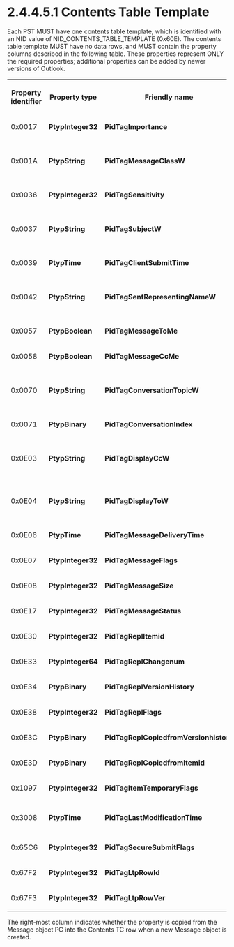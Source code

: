 <html dir="LTR" xmlns:mshelp="http://msdn.microsoft.com/mshelp" xmlns:ddue="http://ddue.schemas.microsoft.com/authoring/2003/5" xmlns:xlink="http://www.w3.org/1999/xlink" xmlns:tool="http://www.microsoft.com/tooltip">
    <head>
        <meta http-equiv="Content-Type" content="text/html; CHARSET=utf-8"></meta>
        <meta name="save" content="history"></meta>
        <title>2.4.4.5.1 Contents Table Template</title>
        <xml>
            <mshelp:toctitle title="2.4.4.5.1 Contents Table Template"></mshelp:toctitle>
            <mshelp:rltitle title="[MS-PST]: Contents Table Template"></mshelp:rltitle>
            <mshelp:keyword index="A" term="f58e1ea9-b592-408d-b89e-53fd4cd6024b"></mshelp:keyword>
            <mshelp:attr name="DCSext.ContentType" value="open specification"></mshelp:attr>
            <mshelp:attr name="AssetID" value="f58e1ea9-b592-408d-b89e-53fd4cd6024b"></mshelp:attr>
            <mshelp:attr name="TopicType" value="kbRef"></mshelp:attr>
            <mshelp:attr name="DCSext.Title" value="[MS-PST]: Contents Table Template" />
        </xml>
    </head>
    <body>
        <div id="header">
            <h1 class="heading">2.4.4.5.1 Contents Table Template</h1>
        </div>
        <div id="mainSection">
            <div id="mainBody">
                <div id="allHistory" class="saveHistory"></div>
                <div id="sectionSection0" class="section" name="collapseableSection">
                    

<p>Each PST MUST have one contents table template, which is
identified with an NID value of NID_CONTENTS_TABLE_TEMPLATE (0x60E). The
contents table template MUST have no data rows, and MUST contain the property
columns described in the following table. These properties represent ONLY the
required properties; additional properties can be added by newer versions of
Outlook.</p>

<table>
 <tr>
  <th>
  <p><b>Property identifier</b></p>
  </th>
  <th>
  <p><b>Property type</b></p>
  </th>
  <th>
  <p><b>Friendly name</b></p>
  </th>
  <th>
  <p><b>Description</b></p>
  </th>
  <th>
  <p><b>Copied?</b></p>
  </th>
 </tr>
 <tr>
  <td>
  <p>0x0017</p>
  </td>
  <td>
  <p><b>PtypInteger32</b></p>
  </td>
  <td>
  <p><b>PidTagImportance</b></p>
  </td>
  <td>
  <p>Importance</p>
  </td>
  <td>
  <p>Y</p>
  </td>
 </tr>
 <tr>
  <td>
  <p>0x001A</p>
  </td>
  <td>
  <p><b>PtypString</b></p>
  </td>
  <td>
  <p><b>PidTagMessageClassW</b></p>
  </td>
  <td>
  <p>Message class. This property has an
  alternate name of <b>PidTagMessageClass_W</b>.</p>
  </td>
  <td>
  <p>Y</p>
  </td>
 </tr>
 <tr>
  <td>
  <p>0x0036</p>
  </td>
  <td>
  <p><b>PtypInteger32</b></p>
  </td>
  <td>
  <p><b>PidTagSensitivity</b></p>
  </td>
  <td>
  <p>Sensitivity</p>
  </td>
  <td>
  <p>Y</p>
  </td>
 </tr>
 <tr>
  <td>
  <p>0x0037</p>
  </td>
  <td>
  <p><b>PtypString</b></p>
  </td>
  <td>
  <p><b>PidTagSubjectW</b></p>
  </td>
  <td>
  <p>Subject. This property has an
  alternate name of <b>PidTagSubject_W</b>.                 </p>
  </td>
  <td>
  <p>Y</p>
  </td>
 </tr>
 <tr>
  <td>
  <p>0x0039</p>
  </td>
  <td>
  <p><b>PtypTime</b></p>
  </td>
  <td>
  <p><b>PidTagClientSubmitTime</b></p>
  </td>
  <td>
  <p>Submit timestamp</p>
  </td>
  <td>
  <p>Y</p>
  </td>
 </tr>
 <tr>
  <td>
  <p>0x0042</p>
  </td>
  <td>
  <p><b>PtypString</b></p>
  </td>
  <td>
  <p><b>PidTagSentRepresentingNameW</b></p>
  </td>
  <td>
  <p>Sender representative name. This
  property has an alternate name of <b>PidTagSentRepresentingName_W</b>.</p>
  </td>
  <td>
  <p>Y</p>
  </td>
 </tr>
 <tr>
  <td>
  <p>0x0057</p>
  </td>
  <td>
  <p><b>PtypBoolean</b></p>
  </td>
  <td>
  <p><b>PidTagMessageToMe</b></p>
  </td>
  <td>
  <p>Whether recipient is in To: line</p>
  </td>
  <td>
  <p>Y</p>
  </td>
 </tr>
 <tr>
  <td>
  <p>0x0058</p>
  </td>
  <td>
  <p><b>PtypBoolean</b></p>
  </td>
  <td>
  <p><b>PidTagMessageCcMe</b></p>
  </td>
  <td>
  <p>Whether recipient is in Cc: line</p>
  </td>
  <td>
  <p>Y</p>
  </td>
 </tr>
 <tr>
  <td>
  <p>0x0070</p>
  </td>
  <td>
  <p><b>PtypString</b></p>
  </td>
  <td>
  <p><b>PidTagConversationTopicW</b></p>
  </td>
  <td>
  <p>Conversation topic. This property
  has an alternate name of <b>PidTagConversationTopic_W</b>.</p>
  </td>
  <td>
  <p>Y</p>
  </td>
 </tr>
 <tr>
  <td>
  <p>0x0071</p>
  </td>
  <td>
  <p><b>PtypBinary</b></p>
  </td>
  <td>
  <p><b>PidTagConversationIndex</b></p>
  </td>
  <td>
  <p>Conversation index</p>
  </td>
  <td>
  <p>Y</p>
  </td>
 </tr>
 <tr>
  <td>
  <p>0x0E03</p>
  </td>
  <td>
  <p><b>PtypString</b></p>
  </td>
  <td>
  <p><b>PidTagDisplayCcW</b></p>
  </td>
  <td>
  <p>Cc: line. This property has an
  alternate name of <b>PidTagDisplayCc_W</b>.</p>
  </td>
  <td>
  <p>Y</p>
  </td>
 </tr>
 <tr>
  <td>
  <p>0x0E04</p>
  </td>
  <td>
  <p><b>PtypString</b></p>
  </td>
  <td>
  <p><b>PidTagDisplayToW</b></p>
  </td>
  <td>
  <p>To: line. This property has an
  alternate name of <b>PidTagDisplayTo_W</b>.</p>
  </td>
  <td>
  <p>Y</p>
  </td>
 </tr>
 <tr>
  <td>
  <p>0x0E06</p>
  </td>
  <td>
  <p><b>PtypTime</b></p>
  </td>
  <td>
  <p><b>PidTagMessageDeliveryTime</b></p>
  </td>
  <td>
  <p>Message delivery timestamp</p>
  </td>
  <td>
  <p>Y</p>
  </td>
 </tr>
 <tr>
  <td>
  <p>0x0E07</p>
  </td>
  <td>
  <p><b>PtypInteger32</b></p>
  </td>
  <td>
  <p><b>PidTagMessageFlags</b></p>
  </td>
  <td>
  <p>Message flags</p>
  </td>
  <td>
  <p>Y</p>
  </td>
 </tr>
 <tr>
  <td>
  <p>0x0E08</p>
  </td>
  <td>
  <p><b>PtypInteger32</b></p>
  </td>
  <td>
  <p><b>PidTagMessageSize</b></p>
  </td>
  <td>
  <p>Message size</p>
  </td>
  <td>
  <p>Y</p>
  </td>
 </tr>
 <tr>
  <td>
  <p>0x0E17</p>
  </td>
  <td>
  <p><b>PtypInteger32</b></p>
  </td>
  <td>
  <p><b>PidTagMessageStatus</b></p>
  </td>
  <td>
  <p>Message status</p>
  </td>
  <td>
  <p>Y</p>
  </td>
 </tr>
 <tr>
  <td>
  <p>0x0E30</p>
  </td>
  <td>
  <p><b>PtypInteger32</b></p>
  </td>
  <td>
  <p><b>PidTagReplItemid</b></p>
  </td>
  <td>
  <p>Replication item ID</p>
  </td>
  <td>
  <p>Y</p>
  </td>
 </tr>
 <tr>
  <td>
  <p>0x0E33</p>
  </td>
  <td>
  <p><b>PtypInteger64</b></p>
  </td>
  <td>
  <p><b>PidTagReplChangenum</b></p>
  </td>
  <td>
  <p>Replication change number</p>
  </td>
  <td>
  <p>Y</p>
  </td>
 </tr>
 <tr>
  <td>
  <p>0x0E34</p>
  </td>
  <td>
  <p><b>PtypBinary</b></p>
  </td>
  <td>
  <p><b>PidTagReplVersionHistory</b></p>
  </td>
  <td>
  <p>Replication version history</p>
  </td>
  <td>
  <p>Y</p>
  </td>
 </tr>
 <tr>
  <td>
  <p>0x0E38</p>
  </td>
  <td>
  <p><b>PtypInteger32</b></p>
  </td>
  <td>
  <p><b>PidTagReplFlags</b></p>
  </td>
  <td>
  <p>Replication flags</p>
  </td>
  <td>
  <p>Y</p>
  </td>
 </tr>
 <tr>
  <td>
  <p>0x0E3C</p>
  </td>
  <td>
  <p><b>PtypBinary</b></p>
  </td>
  <td>
  <p><b>PidTagReplCopiedfromVersionhistory</b></p>
  </td>
  <td>
  <p>Replication version information</p>
  </td>
  <td>
  <p>Y</p>
  </td>
 </tr>
 <tr>
  <td>
  <p>0x0E3D</p>
  </td>
  <td>
  <p><b>PtypBinary</b></p>
  </td>
  <td>
  <p><b>PidTagReplCopiedfromItemid</b></p>
  </td>
  <td>
  <p>Replication item ID information</p>
  </td>
  <td>
  <p>Y</p>
  </td>
 </tr>
 <tr>
  <td>
  <p>0x1097</p>
  </td>
  <td>
  <p><b>PtypInteger32</b></p>
  </td>
  <td>
  <p><b>PidTagItemTemporaryFlags</b></p>
  </td>
  <td>
  <p>Temporary flags</p>
  </td>
  <td>
  <p>Y</p>
  </td>
 </tr>
 <tr>
  <td>
  <p>0x3008</p>
  </td>
  <td>
  <p><b>PtypTime</b></p>
  </td>
  <td>
  <p><b>PidTagLastModificationTime</b></p>
  </td>
  <td>
  <p>Last modification time of <a href="08220cc9-69b1-4072-a2e7-2a0ff201d505.html#gt_b6c15d0c-d992-421d-ba96-99d3b63894cf">Message object</a></p>
  </td>
  <td>
  <p>Y</p>
  </td>
 </tr>
 <tr>
  <td>
  <p>0x65C6</p>
  </td>
  <td>
  <p><b>PtypInteger32</b></p>
  </td>
  <td>
  <p><b>PidTagSecureSubmitFlags </b></p>
  </td>
  <td>
  <p>Secure submit flags</p>
  </td>
  <td>
  <p>Y</p>
  </td>
 </tr>
 <tr>
  <td>
  <p>0x67F2</p>
  </td>
  <td>
  <p><b>PtypInteger32</b></p>
  </td>
  <td>
  <p><b>PidTagLtpRowId</b></p>
  </td>
  <td>
  <p>LTP row ID</p>
  </td>
  <td>
  <p>Y</p>
  </td>
 </tr>
 <tr>
  <td>
  <p>0x67F3</p>
  </td>
  <td>
  <p><b>PtypInteger32</b></p>
  </td>
  <td>
  <p><b>PidTagLtpRowVer</b></p>
  </td>
  <td>
  <p>LTP row version</p>
  </td>
  <td>
  <p>Y</p>
  </td>
 </tr>
</table>

<p>The right-most column indicates whether the property is
copied from the Message object PC into the Contents TC row when a new Message
object is created. </p>
                </div>
            </div>
        </div>
    </body>
</html>